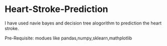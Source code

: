 # Heart-Stroke-Prediction
I have used navie bayes and decision tree alogorithm to prediction the heart stroke.

Pre-Requisite:
modues like pandas,numpy,sklearn,mathplotlib
